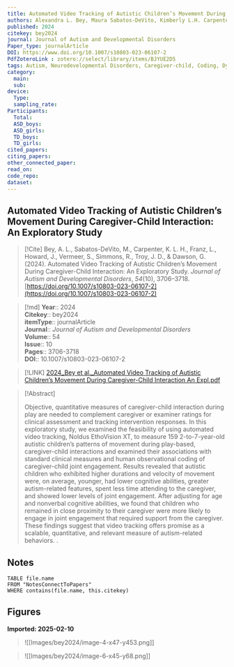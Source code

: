 ```yaml
---
title: Automated Video Tracking of Autistic Children’s Movement During Caregiver-Child Interaction An Exploratory Study
authors: Alexandra L. Bey, Maura Sabatos-DeVito, Kimberly L.H. Carpenter, Lauren Franz, Jill Howard, Saritha Vermeer, Ryan Simmons, Jesse D. Troy, Geraldine Dawson
published: 2024
citekey: bey2024
journal: Journal of Autism and Developmental Disorders
Paper_type: journalArticle
DOI: https://www.doi.org/10.1007/s10803-023-06107-2
PdfZoteroLink : zotero://select/library/items/BJYUE2D5
tags: Autism, Neurodevelopmental Disorders, Caregiver-child, Coding, Dyadic interaction, Free play, Movement
category:
  main: 
  sub: 
device:
  Type: 
  sampling_rate: 
Participants:
  Total: 
  ASD_boys: 
  ASD_girls: 
  TD_boys: 
  TD_girls: 
cited_papers:
citing_papers: 
other_connected_paper: 
read_on: 
code_repo: 
dataset:
---
```


## Automated Video Tracking of Autistic Children’s Movement During Caregiver-Child Interaction: An Exploratory Study

> [!Cite]
> Bey, A. L., Sabatos-DeVito, M., Carpenter, K. L. H., Franz, L., Howard, J., Vermeer, S., Simmons, R., Troy, J. D., & Dawson, G. (2024). Automated Video Tracking of Autistic Children’s Movement During Caregiver-Child Interaction: An Exploratory Study. _Journal of Autism and Developmental Disorders_, _54_(10), 3706–3718. [https://doi.org/10.1007/s10803-023-06107-2](https://doi.org/10.1007/s10803-023-06107-2)


>[!md]
> **Year**:: 2024   
> **Citekey**:: bey2024  
> **itemType**:: journalArticle  
> **Journal**:: *Journal of Autism and Developmental Disorders*  
> **Volume**:: 54  
> **Issue**:: 10   
> **Pages**:: 3706-3718  
> **DOI**:: 10.1007/s10803-023-06107-2    

> [!LINK] 
> [2024_Bey et al._Automated Video Tracking of Autistic Children’s Movement During Caregiver-Child Interaction An Expl.pdf](zotero://select/library/items/QX3JDCTD)

> [!Abstract]
>
> Objective, quantitative measures of caregiver-child interaction during play are needed to complement caregiver or examiner ratings for clinical assessment and tracking intervention responses. In this exploratory study, we examined the feasibility of using automated video tracking, Noldus EthoVision XT, to measure 159 2-to-7-year-old autistic children’s patterns of movement during play-based, caregiver-child interactions and examined their associations with standard clinical measures and human observational coding of caregiver-child joint engagement. Results revealed that autistic children who exhibited higher durations and velocity of movement were, on average, younger, had lower cognitive abilities, greater autism-related features, spent less time attending to the caregiver, and showed lower levels of joint engagement. After adjusting for age and nonverbal cognitive abilities, we found that children who remained in close proximity to their caregiver were more likely to engage in joint engagement that required support from the caregiver. These findings suggest that video tracking offers promise as a scalable, quantitative, and relevant measure of autism-related behaviors.
>.
> 


## Notes

```dataview 
TABLE file.name 
FROM "NotesConnectToPapers" 
WHERE contains(file.name, this.citekey)
```


## Figures

**Imported: 2025-02-10**

> ![[Images/bey2024/image-4-x47-y453.png]]

> ![[Images/bey2024/image-6-x45-y68.png]]